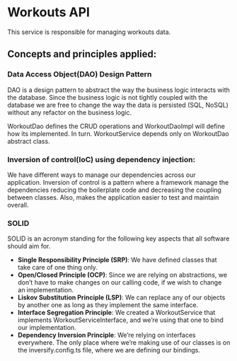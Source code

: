 # Workouts API

This service is responsible for managing workouts data.

## Concepts and principles applied:

### Data Access Object(DAO) Design Pattern
DAO is a design pattern to abstract the way the business logic interacts with the database.
Since the business logic is not tightly coupled with the database we are free to change the way the data is persisted (SQL, NoSQL) without any refactor
on the business logic.

WorkoutDao defines the CRUD operations and WorkoutDaoImpl will define how its implemented. In turn. WorkoutService depends only on WorkoutDao abstract class.

### Inversion of control(IoC) using dependency injection:
We have different ways to manage our dependencies across our application. Inversion of control is a pattern where a framework manage the dependencies reducing the boilerplate code and decreasing the coupling between classes.
Also, makes the application easier to test and maintain overall.

### SOLID
SOLID is an acronym standing for the following key aspects that all software should aim for.

- **Single Responsibility Principle (SRP)**: We have defined classes that take care of one thing only.
- **Open/Closed Principle (OCP)**: Since we are relying on abstractions, we don’t have to make changes on our calling code, if we wish to change an implementation.
- **Liskov Substitution Principle (LSP)**: We can replace any of our objects by another one as long as they implement the same interface.
- **Interface Segregation Principle**: We created a WorkoutService that implements WorkoutServiceInterface, and we’re using that one to bind our implementation.
- **Dependency Inversion Principle**: We’re relying on interfaces everywhere. The only place where we’re making use of our classes is on the inversify.config.ts file, where we are defining our bindings.

